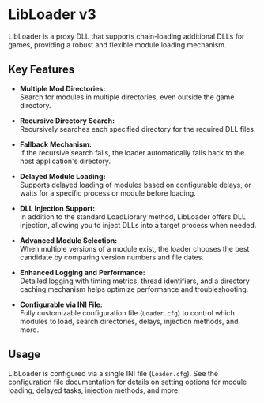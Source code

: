 # LibLoader v3

LibLoader is a proxy DLL that supports chain-loading additional DLLs for games, providing a robust and flexible module loading mechanism.

## Key Features

- **Multiple Mod Directories:**  
  Search for modules in multiple directories, even outside the game directory.

- **Recursive Directory Search:**  
  Recursively searches each specified directory for the required DLL files.

- **Fallback Mechanism:**  
  If the recursive search fails, the loader automatically falls back to the host application's directory.

- **Delayed Module Loading:**  
  Supports delayed loading of modules based on configurable delays, or waits for a specific process or module before loading.

- **DLL Injection Support:**  
  In addition to the standard LoadLibrary method, LibLoader offers DLL injection, allowing you to inject DLLs into a target process when needed.

- **Advanced Module Selection:**  
  When multiple versions of a module exist, the loader chooses the best candidate by comparing version numbers and file dates.

- **Enhanced Logging and Performance:**  
  Detailed logging with timing metrics, thread identifiers, and a directory caching mechanism helps optimize performance and troubleshooting.

- **Configurable via INI File:**  
  Fully customizable configuration file (`Loader.cfg`) to control which modules to load, search directories, delays, injection methods, and more.

## Usage

LibLoader is configured via a single INI file (`Loader.cfg`). See the configuration file documentation for details on setting options for module loading, delayed tasks, injection methods, and more.
